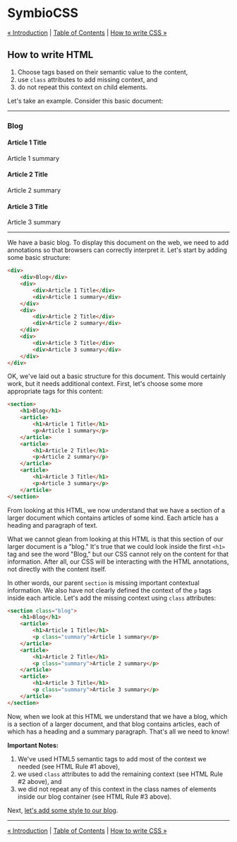 # SymbioCSS

[&laquo; Introduction](00_introduction.md) | [Table of Contents](https://github.com/gbdrummer/symbiocss) | [How to write CSS &raquo;](02_css.md)

## How to write HTML

1. Choose tags based on their semantic value to the content,
2. use `class` attributes to add missing context, and
3. do not repeat this context on child elements.

Let's take an example. Consider this basic document:

---
### Blog

#### Article 1 Title
Article 1 summary

#### Article 2 Title
Article 2 summary

#### Article 3 Title
Article 3 summary

---

We have a basic blog. To display this document on the web, we need to add annotations so that browsers can correctly interpret it. Let's start by adding some basic structure:

```HTML
<div>
	<div>Blog</div>
	<div>
		<div>Article 1 Title</div>
		<div>Article 1 summary</div>
	</div>
	<div>
		<div>Article 2 Title</div>
		<div>Article 2 summary</div>
	</div>
	<div>
		<div>Article 3 Title</div>
		<div>Article 3 summary</div>
    </div>
</div>
```

OK, we've laid out a basic structure for this document. This would certainly work, but it needs additional context. First, let's choose some more appropriate tags for this content:

```HTML
<section>
	<h1>Blog</h1>
	<article>
		<h1>Article 1 Title</h1>
		<p>Article 1 summary</p>
	</article>
	<article>
		<h1>Article 2 Title</h1>
		<p>Article 2 summary</p>
	</article>
	<article>
		<h1>Article 3 Title</h1>
		<p>Article 3 summary</p>
	</article>
</section>
```

From looking at this HTML, we now understand that we have a section of a larger document which contains articles of some kind. Each article has a heading and paragraph of text.

What we cannot glean from looking at this HTML is that this section of our larger document is a "blog." It's true that we could look inside the first `<h1>` tag and see the word "Blog," but our CSS cannot rely on the content for that information. After all, our CSS will be interacting with the HTML annotations, not directly with the content itself.

In other words, our parent `section` is missing important contextual information. We also have not clearly defined the context of the `p` tags inside each article. Let's add the missing context using `class` attributes:

```HTML
<section class="blog">
	<h1>Blog</h1>
	<article>
		<h1>Article 1 Title</h1>
		<p class="summary">Article 1 summary</p>
	</article>
	<article>
		<h1>Article 2 Title</h1>
		<p class="summary">Article 2 summary</p>
	</article>
	<article>
		<h1>Article 3 Title</h1>
		<p class="summary">Article 3 summary</p>
	</article>
</section>
```

Now, when we look at this HTML we understand that we have a blog, which is a section of a larger document, and that blog contains articles, each of which has a heading and a summary paragraph. That's all we need to know!

**Important Notes:**

1. We've used HTML5 semantic tags to add most of the context we needed (see HTML Rule #1 above),
2. we used `class` attributes to add the remaining context (see HTML Rule #2 above), and
3. we did not repeat any of this context in the class names of elements inside our blog container (see HTML Rule #3 above).

Next, [let's add some style to our blog](02_css.md).

---
[&laquo; Introduction](00_introduction.md) | [Table of Contents](https://github.com/gbdrummer/symbiocss) | [How to write CSS &raquo;](02_css.md)
